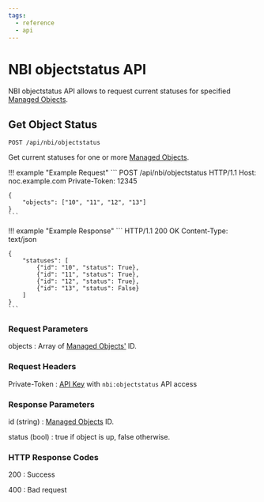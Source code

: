 ```yaml
---
tags:
  - reference
  - api
---
```

# NBI objectstatus API

NBI objectstatus API allows to request current statuses for
specified [Managed Objects](../../../user/reference/concepts/managed-object/index.md).

## Get Object Status

```
POST /api/nbi/objectstatus
```

Get current statuses for one or more [Managed Objects](../../../user/reference/concepts/managed-object/index.md).

<!-- prettier-ignore -->
!!! example "Example Request"
    ```
    POST /api/nbi/objectstatus HTTP/1.1
    Host: noc.example.com
    Private-Token: 12345

    {
        "objects": ["10", "11", "12", "13"]
    }
    ```

<!-- prettier-ignore -->
!!! example "Example Response"
    ```
    HTTP/1.1 200 OK
    Content-Type: text/json

    {
        "statuses": [
            {"id": "10", "status": True},
            {"id": "11", "status": True},
            {"id": "12", "status": True},
            {"id": "13", "status": False}
        ]
    }
    ```

### Request Parameters
objects
: Array of [Managed Objects'](../../../user/reference/concepts/managed-object/index.md) ID.

### Request Headers

Private-Token
: [API Key](../../../user/reference/concepts/apikey/index.md) with `nbi:objectstatus` API access

### Response Parameters
id (string)
: [Managed Objects](../../../user/reference/concepts/managed-object/index.md) ID.

status (bool)
: true if object is up, false otherwise.

### HTTP Response Codes

200
: Success

400
: Bad request
